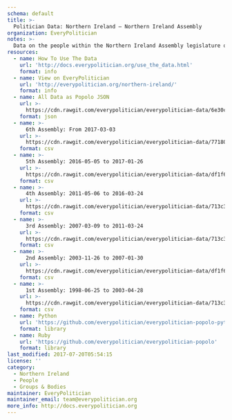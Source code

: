 ```yaml
---
schema: default
title: >-
  Politician Data: Northern Ireland — Northern Ireland Assembly
organization: EveryPolitician
notes: >-
  Data on the people within the Northern Ireland Assembly legislature of Northern Ireland.
resources:
  - name: How To Use The Data
    url: 'http://docs.everypolitician.org/use_the_data.html'
    format: info
  - name: View on EveryPolitician
    url: 'http://everypolitician.org/northern-ireland/'
    format: info
  - name: All Data as Popolo JSON
    url: >-
      https://cdn.rawgit.com/everypolitician/everypolitician-data/6e30c6e070b50f4ee379c658a7745dc6052ce275/data/Northern_Ireland/Assembly/ep-popolo-v1.0.json
    format: json
  - name: >-
      6th Assembly: From 2017-03-03
    url: >-
      https://cdn.rawgit.com/everypolitician/everypolitician-data/771802c37b3a18d962642a5422b67637b7452fd4/data/Northern_Ireland/Assembly/term-6.csv
    format: csv
  - name: >-
      5th Assembly: 2016-05-05 to 2017-01-26
    url: >-
      https://cdn.rawgit.com/everypolitician/everypolitician-data/df1f63085fde24009b1da7f269202cf4bbed474c/data/Northern_Ireland/Assembly/term-5.csv
    format: csv
  - name: >-
      4th Assembly: 2011-05-06 to 2016-03-24
    url: >-
      https://cdn.rawgit.com/everypolitician/everypolitician-data/713c3ca0cc49f6b8070df1da934569e79c7f87d8/data/Northern_Ireland/Assembly/term-4.csv
    format: csv
  - name: >-
      3rd Assembly: 2007-03-09 to 2011-03-24
    url: >-
      https://cdn.rawgit.com/everypolitician/everypolitician-data/713c3ca0cc49f6b8070df1da934569e79c7f87d8/data/Northern_Ireland/Assembly/term-3.csv
    format: csv
  - name: >-
      2nd Assembly: 2003-11-26 to 2007-01-30
    url: >-
      https://cdn.rawgit.com/everypolitician/everypolitician-data/df1f63085fde24009b1da7f269202cf4bbed474c/data/Northern_Ireland/Assembly/term-2.csv
    format: csv
  - name: >-
      1st Assembly: 1998-06-25 to 2003-04-28
    url: >-
      https://cdn.rawgit.com/everypolitician/everypolitician-data/713c3ca0cc49f6b8070df1da934569e79c7f87d8/data/Northern_Ireland/Assembly/term-1.csv
    format: csv
  - name: Python
    url: 'https://github.com/everypolitician/everypolitician-popolo-python'
    format: library
  - name: Ruby
    url: 'https://github.com/everypolitician/everypolitician-popolo'
    format: library
last_modified: 2017-07-20T05:54:15
license: ''
category:
  - Northern Ireland
  - People
  - Groups & Bodies
maintainer: EveryPolitician
maintainer_email: team@everypolitician.org
more_info: http://docs.everypolitician.org
---
```

